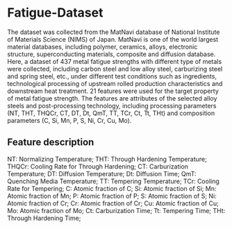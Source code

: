 # Fatigue-Dataset

The dataset was collected from the MatNavi database of National Institute of Materials Science (NIMS) of
Japan. MatNavi is one of the world largest material databases, including polymer, ceramics, alloys, electronic
structure, superconducting materials, composite and diffusion database. Here, a dataset of 437 metal fatigue strengths
with different type of metals were collected, including carbon steel and low alloy steel, carburizing steel and
spring steel, etc., under different test conditions such as ingredients, technological processing of upstream rolled
production characteristics and downstream heat treatment. 21 features were used for the target property of metal
fatigue strength. The features are attributes of the selected alloy steels and post-processing technology, including
processing parameters (NT, THT, THQCr, CT, DT, Dt, QmT, TT, TCr, Ct, Tt, THt) and composition parameters
(C, Si, Mn, P, S, Ni, Cr, Cu, Mo).

## Feature description
NT: Normalizing Temperature; 
THT: Through Hardening Temperature; 
THQCr: Cooling Rate for Through Hardening; 
CT: Carburization Temperature;
DT: Diffusion Temperature;
Dt: Diffusion Time;
QmT: Quenching Media Temperature;
TT: Tempering Temperature;
TCr: Cooling Rate for Tempering; 
C: Atomic fraction of C;
Si: Atomic fraction of Si;
Mn: Atomic fraction of Mn;
P: Atomic fraction of P;
S: Atomic fraction of S;
Ni: Atomic fraction of Cr;
Cr: Atomic fraction of Cr;
Cu: Atomic fraction of Cu;
Mo: Atomic fraction of Mo;
Ct: Carburization Time;
Tt: Tempering Time;
THt: Through Hardening Time;

